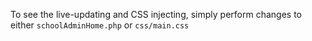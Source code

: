 
To see the live-updating and CSS injecting, simply perform changes to either `schoolAdminHome.php` or `css/main.css`